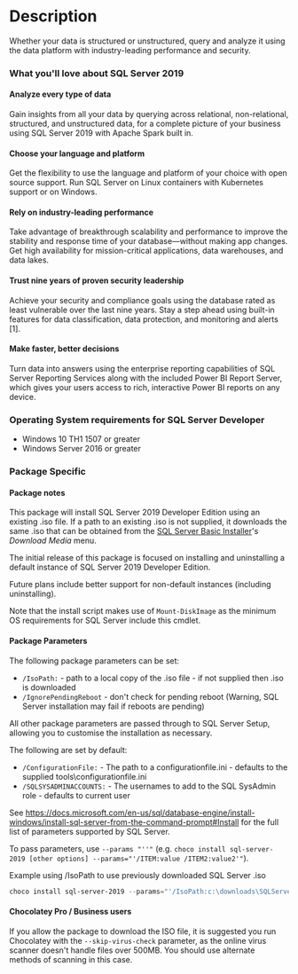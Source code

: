 # Description

Whether your data is structured or unstructured, query and analyze it using the data platform with industry-leading performance and security.

### What you'll love about SQL Server 2019

#### Analyze every type of data

Gain insights from all your data by querying across relational, non-relational, structured, and unstructured data, for a complete picture of your business using SQL Server 2019 with Apache Spark built in.

#### Choose your language and platform

Get the flexibility to use the language and platform of your choice with open source support. Run SQL Server on Linux containers with Kubernetes support or on Windows.

#### Rely on industry-leading performance

Take advantage of breakthrough scalability and performance to improve the stability and response time of your database—without making app changes. Get high availability for mission-critical applications, data warehouses, and data lakes.

#### Trust nine years of proven security leadership

Achieve your security and compliance goals using the database rated as least vulnerable over the last nine years. Stay a step ahead using built-in features for data classification, data protection, and monitoring and alerts [1].

#### Make faster, better decisions

Turn data into answers using the enterprise reporting capabilities of SQL Server Reporting Services along with the included Power BI Report Server, which gives your users access to rich, interactive Power BI reports on any device.

### Operating System requirements for SQL Server Developer

- Windows 10 TH1 1507 or greater
- Windows Server 2016 or greater

### Package Specific

#### Package notes

This package will install SQL Server 2019 Developer Edition using an existing .iso file. If a path to an existing .iso is not supplied, it downloads the same .iso that can be obtained from the [SQL Server Basic Installer](https://go.microsoft.com/fwlink/?linkid=853016)'s *Download Media* menu.

The initial release of this package is focused on installing and uninstalling a default instance of SQL Server 2019 Developer Edition.

Future plans include better support for non-default instances (including uninstalling).

Note that the install script makes use of `Mount-DiskImage` as the minimum OS requirements for SQL Server include this cmdlet.

#### Package Parameters

The following package parameters can be set:

- `/IsoPath:` - path to a local copy of the .iso file - if not supplied then .iso is downloaded
- `/IgnorePendingReboot` - don't check for pending reboot (Warning, SQL Server installation may fail if reboots are pending)

All other package parameters are passed through to SQL Server Setup, allowing you to customise the installation as necessary.

The following are set by default:

- `/ConfigurationFile:` - The path to a configurationfile.ini - defaults to the supplied tools\configurationfile.ini
- `/SQLSYSADMINACCOUNTS:` - The usernames to add to the SQL SysAdmin role - defaults to current user

See https://docs.microsoft.com/en-us/sql/database-engine/install-windows/install-sql-server-from-the-command-prompt#Install for the full list of parameters supported by SQL Server.

To pass parameters, use `--params "''"` (e.g. `choco install sql-server-2019 [other options] --params="'/ITEM:value /ITEM2:value2'"`).

Example using /IsoPath to use previously downloaded SQL Server .iso

```powershell
choco install sql-server-2019 --params="'/IsoPath:c:\downloads\SQLServer2019-x64-ENU-Dev.iso'"
```

#### Chocolatey Pro / Business users

If you allow the package to download the ISO file, it is suggested you run Chocolatey with the `--skip-virus-check` parameter, as the online virus scanner doesn't handle files over 500MB. You should use alternate methods of scanning in this case.
